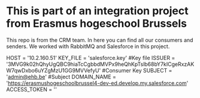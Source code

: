 # This is part of an integration project from Erasmus hogeschool Brussels
This repo is from the CRM team. In here you can find all our consumers and senders. We worked with RabbitMQ and Salesforce in this project.

HOST = '10.2.160.51'
KEY_FILE = 'salesforce.key'  #Key file
ISSUER = '3MVG9k02hQhyUgQBC9hiaTcCgbbdMVPx9heQhKpTslb68bY7kICgeRxzAKW7qwDxbo6uYZgMzU1GG9MVVefyU' #Consumer Key
SUBJECT = 'admin@ehb.be' #Subject
DOMAIN_NAME = 'https://erasmushogeschoolbrussel4-dev-ed.develop.my.salesforce.com'
ACCESS_TOKEN = ''